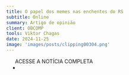 ```yaml
---
title: O papel dos memes nas enchentes do RS
subtitle: Online
summary: Artigo de opinião
client: OBCOMP
tools: Viktor Chagas
date: 2024-11-25
image: 'images/posts/clipping00304.png'
---
```


<div class="post__share"><ul class="share__list list-reset">ACESSE A NOTÍCIA COMPLETA<li class="share__item" style="margin-left: 10px"><a class="share__link share__facebook" style="background: #fa5657" href=https://www.ufrgs.br/obcomp/br/viktor-chagas-o-papel-dos-memes-nas-enchentes-do-rs" title="Link" rel="nofolow"><i class="fa-solid fa-link"></i></a></li></ul></div>
<!-- <div class="gallery-box"><div class="gallery"><img src="/clipping/images/example-1.jpg" loading="lazy" alt="Project"><img src="/clipping/images/example-2.jpg" loading="lazy" alt="Project"></div><em>Gallery / <a href="https://www.freepik.com/" target="_blank">Freepic</a></em></div> -->
